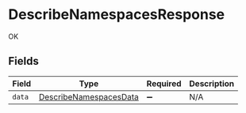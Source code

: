 # DescribeNamespacesResponse

OK


## Fields

| Field                                                                   | Type                                                                    | Required                                                                | Description                                                             |
| ----------------------------------------------------------------------- | ----------------------------------------------------------------------- | ----------------------------------------------------------------------- | ----------------------------------------------------------------------- |
| `data`                                                                  | [DescribeNamespacesData](../../models/shared/describenamespacesdata.md) | :heavy_minus_sign:                                                      | N/A                                                                     |